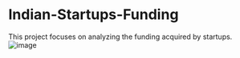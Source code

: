 # Indian-Startups-Funding
 This project focuses on analyzing the funding acquired by startups.
![image](https://github.com/user-attachments/assets/466e74e7-6036-4e37-870d-5a54913f26d1)
